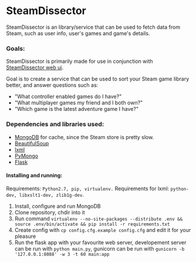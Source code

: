 # SteamDissector

SteamDissector is an library/service that can be used to fetch data from Steam, such as user info, user's games and game's details.

### Goals:

SteamDissector is primarily made for use in conjunction with [SteamDissector web ui](https://github.com/zemm/steam-dissector-ui).

Goal is to create a service that can be used to sort your Steam game library better, and answer questions such as:
* "What controller enabled games do I have?"
* "What multiplayer games my friend and I both own?"
* "Which game is the latest adventure game I have?"

### Dependencies and libraries used:

* [MongoDB](http://www.mongodb.org/) for cache, since the Steam store is pretty slow.
* [BeautifulSoup](http://www.crummy.com/software/BeautifulSoup/)
* [lxml](http://lxml.de/)
* [PyMongo](https://github.com/mongodb/mongo-python-driver/)
* [Flask](http://flask.pocoo.org/)

#### Installing and running:

Requirements: `Python2.7, pip, virtualenv.`
Requirements for lxml: `python-dev, libxslt1-dev, zlib1g-dev`.

1. Install, configure and run MongoDB
2. Clone repository, chdir into it
3. Run command `virtualenv --no-site-packages --distribute .env && source .env/bin/activate && pip install -r requirements.txt`
4. Create config with `cp config.cfg.example config.cfg` and edit it for your pleasure
5. Run the flask app with your favourite web server, developement server can be run with `python main.py`, gunicorn can be run with `gunicorn -b '127.0.0.1:8088' -w 3 -t 60 main:app`